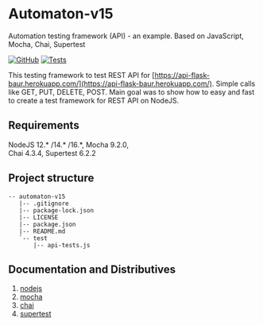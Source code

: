 # Automaton-v15

Automation testing framework (API) - an example. Based on JavaScript, Mocha, Chai, Supertest

[![GitHub](https://img.shields.io/github/license/mashape/apistatus.svg)](https://github.com/BurhanH/automaton-v15/blob/master/LICENSE)
[![Tests](https://github.com/BurhanH/automaton-v15/actions/workflows/node.js.yml/badge.svg)](https://github.com/BurhanH/automaton-v15/actions/workflows/node.js.yml)


This testing framework to test REST API for [https://api-flask-baur.herokuapp.com/](https://api-flask-baur.herokuapp.com/). Simple calls like GET, PUT, DELETE, POST.
Main goal was to show how to easy and fast to create a test framework for REST API on NodeJS. 

## Requirements
NodeJS 12.* /14.* /16.*, Mocha 9.2.0, <br>
Chai 4.3.4, Supertest 6.2.2 <br>

## Project structure
```text
-- automaton-v15
   |-- .gitignore
   |-- package-lock.json
   |-- LICENSE
   |-- package.json
   |-- README.md
   `-- test
       |-- api-tests.js
```
## Documentation and Distributives

1.  [nodejs](https://nodejs.org/en/)
2.  [mocha](https://mochajs.org/)
3.  [chai](https://www.chaijs.com/)
4.  [supertest](https://github.com/visionmedia/supertest)
